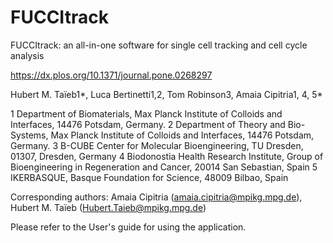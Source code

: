 # FUCCItrack
FUCCItrack: an all-in-one software for single cell tracking and cell cycle analysis

https://dx.plos.org/10.1371/journal.pone.0268297 

Hubert M. Taïeb1*, Luca Bertinetti1,2, Tom Robinson3, Amaia Cipitria1, 4, 5*

1 Department of Biomaterials, Max Planck Institute of Colloids and Interfaces, 14476 Potsdam, Germany.
2 Department of Theory and Bio-Systems, Max Planck Institute of Colloids and Interfaces, 14476 Potsdam, Germany.
3 B-CUBE Center for Molecular Bioengineering, TU Dresden, 01307, Dresden, Germany
4 Biodonostia Health Research Institute, Group of Bioengineering in Regeneration and Cancer, 20014 San Sebastian, Spain
5 IKERBASQUE, Basque Foundation for Science, 48009 Bilbao, Spain

Corresponding authors: Amaia Cipitria (amaia.cipitria@mpikg.mpg.de), Hubert M. Taïeb (Hubert.Taieb@mpikg.mpg.de)


Please refer to the User's guide for using the application.
